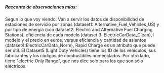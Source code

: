 ##### Racconto de observaciones mías: 
Segun lo que voy viendo: Van a servir los datos de disponibilidad de estaciones de servicio por zonas (dataset1: Alternative_Fuel_Vehicles_US) y por
tipo de energia (con dataset2: Electric and Alternative Fuel Charging Stations), eficiencia de cada modelo (dataset 3: ElectricCarData_Clean),
l modelo y el precio en euros, versus eficiencia y cantidad de asientos (dataset4:ElectricCarData_Norm), 
Rapid Charge es un atributo que puede ser útil. El Dataset5 (Light Duty Vehicles) tiene los ID de los vehiculos, sus fabricantes y los còdigos de combustibles nomenclados. 
Por otro lado, tiene "electric Only Range", que nos dice solo para los que son sólo eléctricos.
